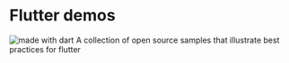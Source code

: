 # Flutter demos
<img src="https://img.shields.io/badge/made%20with-dart-blue.svg" alt="made with dart">
A collection of open source samples that illustrate best practices for flutter


